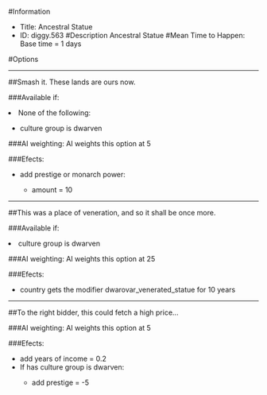 #Information
 - Title: Ancestral Statue
 - ID: diggy.563
#Description
Ancestral Statue
#Mean Time to Happen:
Base time = 1 days

#Options

___
##Smash it. These lands are ours now.

###Available if:
<li>None of the following:</li><ul><li>culture group is dwarven</li></ul>

###AI weighting:
AI weights this option at 5


###Efects:<ul><li>add prestige or monarch power:</li><ul><li>amount = 10</li></ul></ul>

___
##This was a place of veneration, and so it shall be once more.

###Available if:
<li>culture group is dwarven</li>

###AI weighting:
AI weights this option at 25


###Efects:<ul><li>country gets the modifier dwarovar_venerated_statue for 10 years</li></ul>

___
##To the right bidder, this could fetch a high price...

###AI weighting:
AI weights this option at 5


###Efects:<ul><li>add years of income = 0.2</li><li>If has culture group is dwarven:</li><ul><li>add prestige = -5</li></ul></ul>
